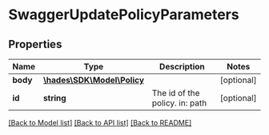 # SwaggerUpdatePolicyParameters

## Properties
Name | Type | Description | Notes
------------ | ------------- | ------------- | -------------
**body** | [**\hades\SDK\Model\Policy**](Policy.md) |  | [optional] 
**id** | **string** | The id of the policy. in: path | [optional] 

[[Back to Model list]](../README.md#documentation-for-models) [[Back to API list]](../README.md#documentation-for-api-endpoints) [[Back to README]](../README.md)


